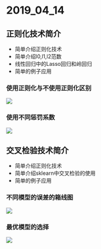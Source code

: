 # 2019_04_14

## 正则化技术简介

- 简单介绍正则化技术
- 简单介绍l0,l1,l2范数
- 线性回归中的Lasso回归和岭回归
- 简单的例子应用

### 使用正则化与不使用正则化区别

![](https://github.com/wmn7/ML_Practice/blob/master/2019_04_14/pic/Snipaste_2019-04-15_11-44-16.png)

### 使用不同惩罚系数

![](https://github.com/wmn7/ML_Practice/blob/master/2019_04_14/pic/Snipaste_2019-04-15_11-57-52.png)

## 交叉检验技术简介

- 简单介绍正则化技术
- 简单介绍sklearn中交叉检验的使用
- 简单的例子应用

### 不同模型的误差的箱线图

![](https://github.com/wmn7/ML_Practice/blob/master/2019_04_14/pic/Snipaste_2019-04-16_11-18-03.png)

### 最优模型的选择

![](https://github.com/wmn7/ML_Practice/blob/master/2019_04_14/pic/Snipaste_2019-04-16_11-21-08.png)